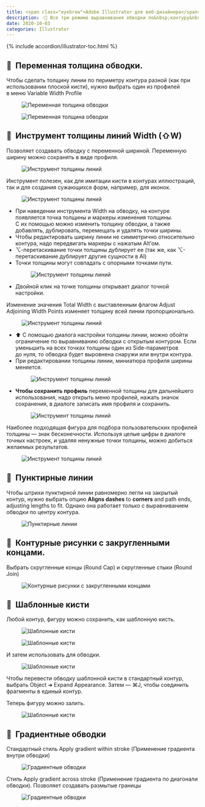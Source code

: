 ```yaml
---
title: <span class="eyebrow">Adobe Illustrator для веб-дизайнера</span> 5)&nbsp;Обводка
description: ☝️🧐 Все три режима выравнивания обводки по&nbsp;контуру&nbsp;— «по&nbsp;центру», «внутри» и&nbsp;«снаружи»&nbsp;— применимы только к&nbsp;закрытым контурам. Обводка открытых контуров выравнивается только по&nbsp;центру. Но&nbsp;это ограничение можно обойти с&nbsp;помощью диалога настройки толщины линии&nbsp;— см. ниже ⬇︎
date: 2020-10-03
categories: Illustrator
---
```


{% include accordion/illustrator-toc.html %}

<h2 class="main-subhead is-smaller">🔵&nbsp;&nbsp;Переменная толщина обводки.</h2>
<p>Чтобы сделать толщину линии по&nbsp;периметру контура разной (как при использовании плоской кисти), нужно выбрать один из&nbsp;профилей в&nbsp;меню Variable Width Profile</p>
<figure><img src="{{ site.assets }}/img/blog/2020/10-03/01-variable-width-profile.png" alt="Переменная толщина обводки"></figure>
<figure><img src="{{ site.assets }}/img/blog/2020/10-03/02-variable-width-profile.png" alt="Переменная толщина обводки"></figure>

<h2 class="main-subhead is-smaller">🔵&nbsp;&nbsp;Инструмент толщины линий Width (⇧W)</h2>
<p>Позволяет создавать обводку с&nbsp;переменной шириной. Переменную ширину можно сохранять в&nbsp;виде профиля.</p>
<figure><img src="{{ site.assets }}/img/blog/2020/10-03/03-width.png" alt="Инструмент толщины линий"></figure>
<p>Инструмент полезен, как для имитации кисти в&nbsp;контурах иллюстраций, так и&nbsp;для создания сужающихся форм, например, для иконок.</p>
<figure><img src="{{ site.assets }}/img/blog/2020/10-03/04-width.png" alt="Инструмент толщины линий"></figure>
<ul>
  <li>При наведении инструмента Width на&nbsp;обводку, на&nbsp;контуре появляется точка толщины и&nbsp;маркеры изменения толщины. С&nbsp;их&nbsp;помощью можно изменить толщину обводки, а&nbsp;также добавлять, дублировать, перемещать и&nbsp;удалять точки ширины.</li>
  <li>Чтобы редактировать ширину линии не&nbsp;симметрично относительно контура, надо передвигать маркеры с&nbsp;нажатым Alt’ом.</li>
  <li>⌥-перетаскивание точки толщины дублирует&nbsp;ее (так&nbsp;же, как ⌥-перетаскивание дублирует другие сущности в&nbsp;AI)</li>
  <li>
    Точки толщины могут совпадать с&nbsp;опорными точками пути.
    <figure><img src="{{ site.assets }}/img/blog/2020/10-03/05-width.png" alt="Инструмент толщины линий"></figure>
  </li>
  <li>Двойной клик на&nbsp;точке толщины открывает диалог точной настройки.</li>
</ul>
<p>Изменение значения Total Width с&nbsp;выставленным флагом Adjust Adjoining Width Points изменяет толщину всей линии пропорционально.</p>
<figure><img src="{{ site.assets }}/img/blog/2020/10-03/06-width-point-edit.png" alt="Инструмент толщины линий"></figure>
<ul>
  <li>⬆︎ С&nbsp;помощью диалога настройки толщины линии, можно обойти ограничение по&nbsp;выравниванию обводки c&nbsp;открытым контуром. Если уменьшить на&nbsp;всех точках толщины один из&nbsp;Side-параметров до&nbsp;нуля, то&nbsp;обводка будет выровнена снаружи или внутри контура.</li>
  <li>
    При редактировании толщины линии, миниатюра профиля ширины меняется.
    <figure><img src="{{ site.assets }}/img/blog/2020/10-03/07-width.png" alt="Инструмент толщины линий"></figure>
  </li>
  <li>
    <strong>Чтобы сохранить профиль</strong> переменной толщины для дальнейшего использования, надо открыть меню профилей, нажать значок сохранения, в&nbsp;диалоге записать имя профиля и&nbsp;сохранить.
    <figure><img src="{{ site.assets }}/img/blog/2020/10-03/08-save-stroke-profile.png" alt="Инструмент толщины линий"></figure>
  </li>
</ul>
<p>Наиболее подходящая фигура для подбора пользовательских профилей толщины&nbsp;— знак бесконечности. Используя целые цифры в&nbsp;диалоге точных настроек, и&nbsp;удаляя ненужные точки толщины, можно добиться желаемых результатов.</p>
<figure><img src="{{ site.assets }}/img/blog/2020/10-03/09-infinity.png" alt="Инструмент толщины линий"></figure>

<h2 class="main-subhead is-smaller">🔵&nbsp;&nbsp;Пунктирные линии</h2>
<p>Чтобы штрихи пунктирной линии равномерно легли на&nbsp;закрытый контур, нужно выбрать опцию <strong>Aligns dashes</strong> to&nbsp;<strong>corners</strong> and path ends, adjusting lengths to&nbsp;fit. Однако она работает только с&nbsp;выравниванием обводки по&nbsp;центру контура.</p>
<figure><img src="{{ site.assets }}/img/blog/2020/10-03/10-dashed-line.png" alt="Пунктирные линии"></figure>

<h2 class="main-subhead is-smaller">🔵&nbsp;&nbsp;Контурные рисунки с&nbsp;закругленными концами.</h2>
<p>Выбрать скругленные концы (Round Cap) и&nbsp;скругленные стыки (Round Join)</p>
<figure><img src="{{ site.assets }}/img/blog/2020/10-03/11-stroke-corner.png" alt="Контурные рисунки с закругленными концами"></figure>

<h2 class="main-subhead is-smaller">🔵&nbsp;&nbsp;Шаблонные кисти</h2>
<p>Любой контур, фигуру можно сохранить, как шаблонную кисть.</p>
<figure><img src="{{ site.assets }}/img/blog/2020/10-03/12-brushes.png" alt="Шаблонные кисти"></figure>
<figure><img src="{{ site.assets }}/img/blog/2020/10-03/13-pattern-brush.png" alt="Шаблонные кисти"></figure>
<p>И&nbsp;затем использовать для обводки.</p>
<figure><img src="{{ site.assets }}/img/blog/2020/10-03/14-pattern-brush.png" alt="Шаблонные кисти"></figure>
<p>Чтобы перевести обводку шаблонной кисти в&nbsp;стандартный контур, выбрать Object ➜ Expand Appearance. Затем&nbsp;— ⌘J, чтобы соединить фрагменты в&nbsp;единый контур.</p>
<p>Теперь фигуру можно залить.</p>
<figure><img src="{{ site.assets }}/img/blog/2020/10-03/15-pattern-brush-shape.png" alt="Шаблонные кисти"></figure>

<h2 class="main-subhead is-smaller">🔵&nbsp;&nbsp;Градиентные обводки</h2>
<p>Стандартный стиль Apply gradient within stroke (Применение градиента внутри обводки)</p>
<figure><img src="{{ site.assets }}/img/blog/2020/10-03/16-gradient-stroke.png" alt="Градиентные обводки"></figure>
<p>Стиль Apply gradient across stroke (Применение градиента по&nbsp;диагонали обводки). Позволяет создавать размытые границы</p>
<figure><img src="{{ site.assets }}/img/blog/2020/10-03/17-gradient-stroke.png" alt="Градиентные обводки"></figure>
